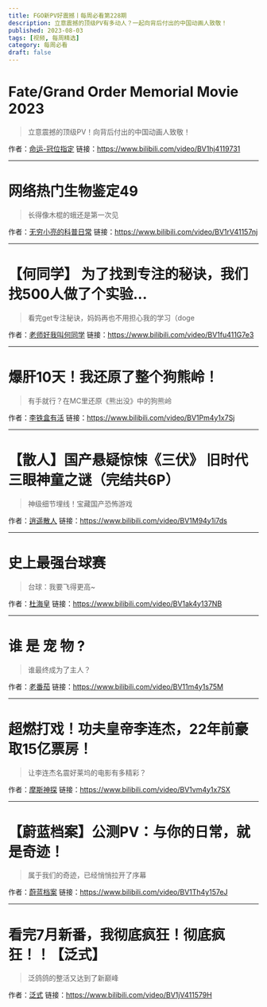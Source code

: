 ```yaml
---
title: FGO新PV好震撼丨每周必看第228期
description: 立意震撼的顶级PV有多动人？一起向背后付出的中国动画人致敬！
published: 2023-08-03
tags: [视频, 每周精选]
category: 每周必看
draft: false
---
```


# Fate/Grand Order Memorial Movie 2023
> 立意震撼的顶级PV！向背后付出的中国动画人致敬！

作者：[命运-冠位指定](https://space.bilibili.com/233108841)
链接：https://www.bilibili.com/video/BV1hj4119731

---

# 网络热门生物鉴定49
> 长得像木棍的蛾还是第一次见

作者：[无穷小亮的科普日常](https://space.bilibili.com/14804670)
链接：https://www.bilibili.com/video/BV1rV41157nj

---

# 【何同学】 为了找到专注的秘诀，我们找500人做了个实验...
> 看完get专注秘诀，妈妈再也不用担心我的学习（doge

作者：[老师好我叫何同学](https://space.bilibili.com/163637592)
链接：https://www.bilibili.com/video/BV1fu411G7e3

---

# 爆肝10天！我还原了整个狗熊岭！
> 有手就行？在MC里还原《熊出没》中的狗熊岭

作者：[李铁盒有活](https://space.bilibili.com/397347794)
链接：https://www.bilibili.com/video/BV1Pm4y1x7Sj

---

# 【散人】国产悬疑惊悚《三伏》 旧时代三眼神童之谜（完结共6P）
> 神级细节埋线！宝藏国产恐怖游戏

作者：[逍遥散人](https://space.bilibili.com/168598)
链接：https://www.bilibili.com/video/BV1M94y1i7ds

---

# 史上最强台球赛
> 台球：我要飞得更高~

作者：[杜海皇](https://space.bilibili.com/178029850)
链接：https://www.bilibili.com/video/BV1ak4y137NB

---

# 谁 是 宠 物 ?
> 谁最终成为了主人？

作者：[老番茄](https://space.bilibili.com/546195)
链接：https://www.bilibili.com/video/BV11m4y1s75M

---

# 超燃打戏！功夫皇帝李连杰，22年前豪取15亿票房！
> 让李连杰名震好莱坞的电影有多精彩？

作者：[摩斯神探](https://space.bilibili.com/73528331)
链接：https://www.bilibili.com/video/BV1vm4y1x7SX

---

# 【蔚蓝档案】公测PV：与你的日常，就是奇迹！
> 属于我们的奇迹，已经悄悄拉开了序幕

作者：[蔚蓝档案](https://space.bilibili.com/3493265644980448)
链接：https://www.bilibili.com/video/BV1Th4y157eJ

---

# 看完7月新番，我彻底疯狂！彻底疯狂！！【泛式】
> 泛鸽鸽的整活又达到了新巅峰

作者：[泛式](https://space.bilibili.com/63231)
链接：https://www.bilibili.com/video/BV1jV411579H

